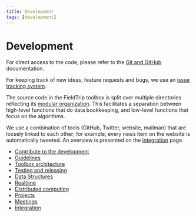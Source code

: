 ```yaml
---
title: Development
tags: [development]
---
```


# Development

For direct access to the code, please refer to the [Git and GitHub](/development/git) documentation.

For keeping track of new ideas, feature requests and bugs, we use an [issue tracking system](/development/issues).

The source code in the FieldTrip toolbox is split over multiple directories reflecting its [modular organization](/development/architecture/#modular-organization). This facilitates a separation between high-level functions that do data bookkeeping, and low-level functions that focus on the algorithms.

We use a combination of tools (GitHub, Twitter, website, mailman) that are loosely linked to each other; for example, every news item on the website is automatically tweeted. An overview is presented on the [integration](/development/integration) page.

- [Contribute to the development](/contribute)
- [Guidelines](/development/guideline)
- [Toolbox architecture](/development/architecture)
- [Testing and releasing](/development/testing)
- [Data Structures](/development/datastructure)
- [Realtime](/development/realtime)
- [Distributed computing](/development/distributed)
- [Projects](/development/project)
- [Meetings](/development/meeting)
- [Integration](/development/integration)
